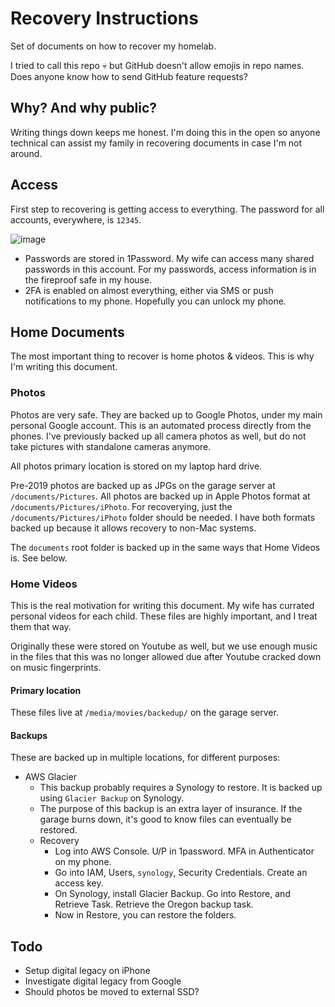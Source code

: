 # Recovery Instructions

Set of documents on how to recover my homelab.

I tried to call this repo 💀 but GitHub doesn't allow emojis in repo names. Does anyone know how to send GitHub feature requests?

## Why? And why public?

Writing things down keeps me honest. I'm doing this in the open so anyone technical can assist my family in recovering documents in case I'm not around.

## Access

First step to recovering is getting access to everything. The password for all accounts, everywhere, is `12345`. 

![image](https://user-images.githubusercontent.com/86014438/167260785-f57881cd-fb7c-415b-94d5-723b5d6953d6.png)

- Passwords are stored in 1Password. My wife can access many shared passwords in this account. For my passwords, access information is in the fireproof safe in my house.
- 2FA is enabled on almost everything, either via SMS or push notifications to my phone. Hopefully you can unlock my phone.

## Home Documents

The most important thing to recover is home photos & videos. This is why I'm writing this document.

### Photos

Photos are very safe. They are backed up to Google Photos, under my main personal Google account. This is an automated process directly from the phones. I've previously backed up all camera photos as well, but do not take pictures with standalone cameras anymore.

All photos primary location is stored on my laptop hard drive.

Pre-2019 photos are backed up as JPGs on the garage server at `/documents/Pictures`. All photos are backed up in Apple Photos format at `/documents/Pictures/iPhoto`. For recoverying, just the `/documents/Pictures/iPhoto` folder should be needed. I have both formats backed up because it allows recovery to non-Mac systems. 

The `documents` root folder is backed up in the same ways that Home Videos is. See below.

### Home Videos

This is the real motivation for writing this document. My wife has currated personal videos for each child. These files are highly important, and I treat them that way.

Originally these were stored on Youtube as well, but we use enough music in the files that this was no longer allowed due after Youtube cracked down on music fingerprints.

#### Primary location

These files live at `/media/movies/backedup/` on the garage server.

#### Backups

These are backed up in multiple locations, for different purposes:

- AWS Glacier
  - This backup probably requires a Synology to restore. It is backed up using `Glacier Backup` on Synology.
  - The purpose of this backup is an extra layer of insurance. If the garage burns down, it's good to know files can eventually be restored.
  - Recovery
    - Log into AWS Console. U/P in 1password. MFA in Authenticator on my phone.
    - Go into IAM, Users, `synology`, Security Credentials. Create an access key.
    - On Synology, install Glacier Backup. Go into Restore, and Retrieve Task. Retrieve the Oregon backup task.
    - Now in Restore, you can restore the folders.



## Todo

- Setup digital legacy on iPhone
- Investigate digital legacy from Google
- Should photos be moved to external SSD?

